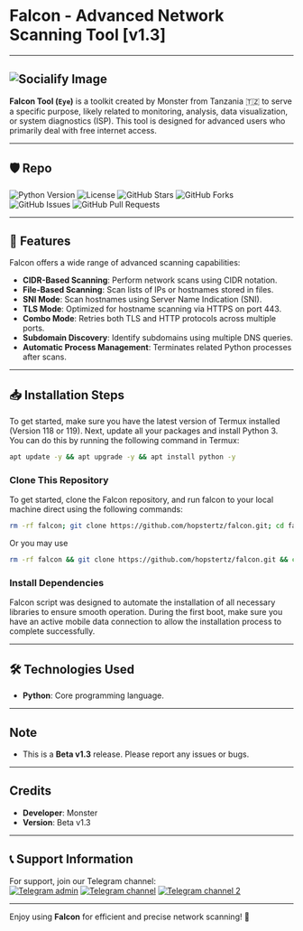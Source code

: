 # Falcon - Advanced Network Scanning Tool [v1.3]
---
![Socialify Image](https://socialify.git.ci/MrMonsterTz/falcon/image?description=1&font=Inter&forks=1&issues=1&language=1&logo=https%3A%2F%2Fexample.com%2Flogo.png&name=1&owner=1&pattern=Circuit%20Board&pulls=1&stargazers=1&theme=Dark)
---
**Falcon Tool (`Eye`)** is a toolkit created by Monster from Tanzania 🇹🇿 to serve a specific purpose, likely related to monitoring, analysis, data visualization, or system diagnostics (ISP). This tool is designed for advanced users who primarily deal with free internet access.

---
## 🛡️ Repo
![Python Version](https://img.shields.io/badge/Python-3.x-blue)
![License](https://img.shields.io/badge/License-MIT-green)
![GitHub Stars](https://img.shields.io/github/stars/MrMonsterTz/falcon)
![GitHub Forks](https://img.shields.io/github/forks/MrMonsterTz/falcon)
![GitHub Issues](https://img.shields.io/github/issues/MrMonsterTz/falcon)
![GitHub Pull Requests](https://img.shields.io/github/issues-pr/MrMonsterTz/falcon)

---

## 🚀 Features
Falcon offers a wide range of advanced scanning capabilities:
- **CIDR-Based Scanning**: Perform network scans using CIDR notation.
- **File-Based Scanning**: Scan lists of IPs or hostnames stored in files.
- **SNI Mode**: Scan hostnames using Server Name Indication (SNI).
- **TLS Mode**: Optimized for hostname scanning via HTTPS on port 443.
- **Combo Mode**: Retries both TLS and HTTP protocols across multiple ports.
- **Subdomain Discovery**: Identify subdomains using multiple DNS queries.
- **Automatic Process Management**: Terminates related Python processes after scans.

---

## 📥 Installation Steps
To get started, make sure you have the latest version of Termux installed (Version 118 or 119). Next, update all your packages and install Python 3. You can do this by running the following command in Termux:
```bash
apt update -y && apt upgrade -y && apt install python -y
```

### Clone This Repository
To get started, clone the Falcon repository, and run falcon to your local machine direct using the following commands:
```bash
rm -rf falcon; git clone https://github.com/hopstertz/falcon.git; cd falcon; cd X; python falcon
```
Or you may use

```bash
rm -rf falcon && git clone https://github.com/hopstertz/falcon.git && cd falcon && cd X && python falcon
```

### Install Dependencies
Falcon script was designed to automate the installation of all necessary libraries to ensure smooth operation. During the first boot, make sure you have an active mobile data connection to allow the installation process to complete successfully.

---

## 🛠️ Technologies Used
- **Python**: Core programming language.
---

## Note

- This is a **Beta v1.3** release. Please report any issues or bugs.

---

## Credits

- **Developer**: Monster
- **Version**: Beta v1.3
---

## 📞 Support Information
For support, join our Telegram channel:  
[![Telegram admin](https://img.shields.io/badge/Telegram-Contact%20admin-blue)](https://t.me/sudotz)
[![Telegram channel](https://img.shields.io/badge/Telegram-Join%20Channel-blue)](https://t.me/falconx6)
[![Telegram channel 2](https://img.shields.io/badge/Telegram-Join%20Channel%202-blue)](https://t.me/Tech_orbit)

---

Enjoy using **Falcon** for efficient and precise network scanning! 🚀
